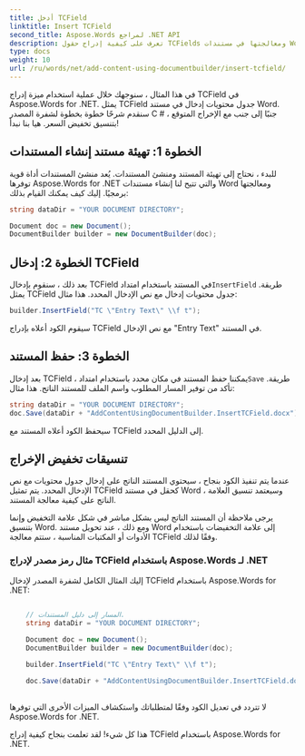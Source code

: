 ```yaml
---
title: أدخل TCField
linktitle: Insert TCField
second_title: Aspose.Words لمراجع .NET API
description: تعرف على كيفية إدراج حقول TCFields ومعالجتها في مستندات Word باستخدام C # و Aspose.Words for .NET في هذا الدليل التفصيلي.
type: docs
weight: 10
url: /ru/words/net/add-content-using-documentbuilder/insert-tcfield/
---
```


في هذا المثال ، سنوجهك خلال عملية استخدام ميزة إدراج TCField في Aspose.Words for .NET. يمثل TCField جدول محتويات إدخال في مستند Word. سنقدم شرحًا خطوة بخطوة لشفرة المصدر C # ، جنبًا إلى جنب مع الإخراج المتوقع بتنسيق تخفيض السعر. هيا بنا نبدأ!

## الخطوة 1: تهيئة مستند إنشاء المستندات

للبدء ، نحتاج إلى تهيئة المستند ومنشئ المستندات. يُعد منشئ المستندات أداة قوية توفرها Aspose.Words for .NET والتي تتيح لنا إنشاء مستندات Word ومعالجتها برمجيًا. إليك كيف يمكنك القيام بذلك:

```csharp
string dataDir = "YOUR DOCUMENT DIRECTORY";

Document doc = new Document();
DocumentBuilder builder = new DocumentBuilder(doc);
```

## الخطوة 2: إدخال TCField

 بعد ذلك ، سنقوم بإدخال TCField في المستند باستخدام امتداد`InsertField` طريقة. يمثل TCField جدول محتويات إدخال مع نص الإدخال المحدد. هذا مثال:

```csharp
builder.InsertField("TC \"Entry Text\" \\f t");
```

سيقوم الكود أعلاه بإدراج TCField مع نص الإدخال "Entry Text" في المستند.

## الخطوة 3: حفظ المستند

 بعد إدخال TCField ، يمكننا حفظ المستند في مكان محدد باستخدام امتداد`Save` طريقة. تأكد من توفير المسار المطلوب واسم الملف للمستند الناتج. هذا مثال:

```csharp
string dataDir = "YOUR DOCUMENT DIRECTORY";
doc.Save(dataDir + "AddContentUsingDocumentBuilder.InsertTCField.docx");
```

سيحفظ الكود أعلاه المستند مع TCField إلى الدليل المحدد.

## تنسيقات تخفيض الإخراج

عندما يتم تنفيذ الكود بنجاح ، سيحتوي المستند الناتج على إدخال جدول محتويات مع نص الإدخال المحدد. يتم تمثيل TCField كحقل في مستند Word ، وسيعتمد تنسيق العلامة الناتج على كيفية معالجة المستند.

يرجى ملاحظة أن المستند الناتج ليس بشكل مباشر في شكل علامة التخفيض وإنما بتنسيق Word. ومع ذلك ، عند تحويل مستند Word إلى علامة التخفيضات باستخدام الأدوات أو المكتبات المناسبة ، ستتم معالجة TCField وفقًا لذلك.

### مثال رمز مصدر لإدراج TCField باستخدام Aspose.Words لـ .NET

إليك المثال الكامل لشفرة المصدر لإدخال TCField باستخدام Aspose.Words for .NET:

```csharp

	// المسار إلى دليل المستندات.
	string dataDir = "YOUR DOCUMENT DIRECTORY";
	
	Document doc = new Document();
	DocumentBuilder builder = new DocumentBuilder(doc);

	builder.InsertField("TC \"Entry Text\" \\f t");

	doc.Save(dataDir + "AddContentUsingDocumentBuilder.InsertTCField.docx");
			
```

لا تتردد في تعديل الكود وفقًا لمتطلباتك واستكشاف الميزات الأخرى التي توفرها Aspose.Words for .NET.

هذا كل شيء! لقد تعلمت بنجاح كيفية إدراج TCField باستخدام Aspose.Words for .NET.


